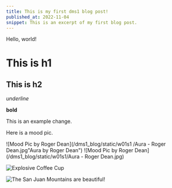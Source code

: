 ```yaml
---
title: This is my first dms1 blog post!
published_at: 2022-11-04
snippet: This is an excerpt of my first blog post.
---
```


Hello, world!

# This is h1

## This is h2

_underline_

**bold**

This is an example change.

Here is a mood pic.

![Mood Pic by Roger Dean](/dms1_blog/static/w01s1 /Aura - Roger Dean.jpg"Aura by Roger Dean")
![Mood Pic by Roger Dean](/dms1_blog/static/w01s1/Aura - Roger Dean.jpg)


![Explosive Coffee Cup](/dms1_blog/static/w01s1/Bang!Caffeine.jpg)

![The San Juan Mountains are beautiful!](/assets/images/san-juan-mountains.jpg "San Juan Mountains")
